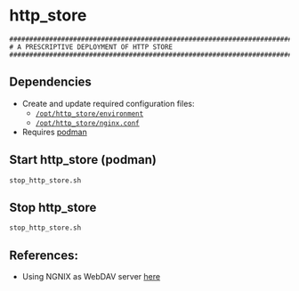 # http_store

```
########################################################################
# A PRESCRIPTIVE DEPLOYMENT OF HTTP STORE
########################################################################
```

## Dependencies
- Create and update required configuration files:
  - [`/opt/http_store/environment`](./environment)
  - [`/opt/http_store/nginx.conf`](./nginx.conf)
- Requires [podman](https://podman.io/)

## Start http_store (podman)

```
stop_http_store.sh
```

## Stop http_store

```
stop_http_store.sh
```

## References:
- Using NGNIX as WebDAV server [here](https://quay.io/repository/bitnami/nginx)

